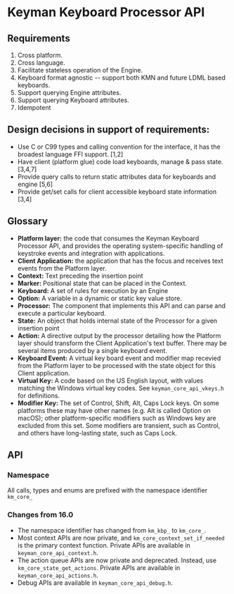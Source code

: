 # Keyman Keyboard Processor API

## Requirements

1. Cross platform.
2. Cross language.
3. Facilitate stateless operation of the Engine.
4. Keyboard format agnostic -- support both KMN and future LDML based keyboards.
5. Support querying Engine attributes.
6. Support querying Keyboard attributes.
7. Idempotent

## Design decisions in support of requirements:

- Use C or C99 types and calling convention for the interface, it has the
  broadest language FFI support. [1,2]
- Have client (platform glue) code load keyboards, manage & pass state. [3,4,7]
- Provide query calls to return static attributes data for keyboards and
  engine [5,6]
- Provide get/set calls for client accessible keyboard state information [3,4]

## Glossary

- __Platform layer:__
the code that consumes the Keyman Keyboard Processor API, and provides the
operating system-specific handling of keystroke events and integration with
applications.
- __Client Application:__
the application that has the focus and receives text events from the Platform
layer.
- __Context:__ Text preceding the insertion point
- __Marker:__ Positional state that can be placed in the Context.
- __Keyboard:__ A set of rules for execution by an Engine
- __Option:__ A variable in a dynamic or static key value store.
- __Processor:__
The component that implements this API and  can parse and execute a particular
keyboard.
- __State:__ An object that holds internal state of the Processor for a given
insertion point
- __Action:__
A directive output by the processor detailing how the Platform layer should
transform the Client Application's text buffer. There may be several items
produced by a single keyboard event.
- __Keyboard Event:__
A virtual key board event and modifier map recevied from the Platform layer to be
processed with the state object for this Client application.
- __Virtual Key:__
A code based on the US English layout, with values matching the Windows
virtual key codes. See `keyman_core_api_vkeys.h` for definitions.
- __Modifier Key:__
The set of Control, Shift, Alt, Caps Lock keys. On some platforms these may
have other names (e.g. Alt is called Option on macOS); other platform-specific
modifiers such as Windows key are excluded from this set. Some modifiers are
transient, such as Control, and others have long-lasting state, such as
Caps Lock.

## API

### Namespace

All calls, types and enums are prefixed with the namespace identifier `km_core_`

### Changes from 16.0

* The namespace identifier has changed from `km_kbp_` to `km_core_`.
* Most context APIs are now private, and `km_core_context_set_if_needed` is the
  primary context function. Private APIs are available in
  `keyman_core_api_context.h`.
* The action queue APIs are now private and deprecated. Instead, use
  `km_core_state_get_actions`. Private APIs are available in
  `keyman_core_api_actions.h`.
* Debug APIs are available in `keyman_core_api_debug.h`.
